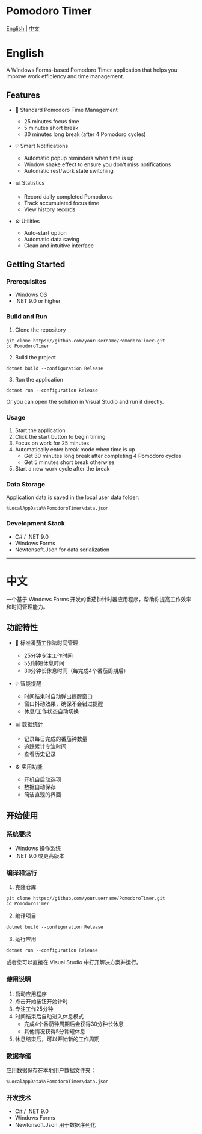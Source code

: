 # Pomodoro Timer

[English](#english) | [中文](#中文)

# English

A Windows Forms-based Pomodoro Timer application that helps you improve work efficiency and time management.

## Features

- 🍅 Standard Pomodoro Time Management
  - 25 minutes focus time
  - 5 minutes short break
  - 30 minutes long break (after 4 Pomodoro cycles)

- 💡 Smart Notifications
  - Automatic popup reminders when time is up
  - Window shake effect to ensure you don't miss notifications
  - Automatic rest/work state switching

- 📊 Statistics
  - Record daily completed Pomodoros
  - Track accumulated focus time
  - View history records

- ⚙️ Utilities
  - Auto-start option
  - Automatic data saving
  - Clean and intuitive interface

## Getting Started

### Prerequisites
- Windows OS
- .NET 9.0 or higher

### Build and Run
1. Clone the repository
```
git clone https://github.com/yourusername/PomodoroTimer.git
cd PomodoroTimer
```

2. Build the project
```
dotnet build --configuration Release
```

3. Run the application
```
dotnet run --configuration Release
```

Or you can open the solution in Visual Studio and run it directly.

### Usage
1. Start the application
2. Click the start button to begin timing
3. Focus on work for 25 minutes
4. Automatically enter break mode when time is up
   - Get 30 minutes long break after completing 4 Pomodoro cycles
   - Get 5 minutes short break otherwise
5. Start a new work cycle after the break

### Data Storage
Application data is saved in the local user data folder:
```
%LocalAppData%\PomodoroTimer\data.json
```

### Development Stack
- C# / .NET 9.0
- Windows Forms
- Newtonsoft.Json for data serialization

---

# 中文

一个基于 Windows Forms 开发的番茄钟计时器应用程序，帮助你提高工作效率和时间管理能力。

## 功能特性

- 🍅 标准番茄工作法时间管理
  - 25分钟专注工作时间
  - 5分钟短休息时间
  - 30分钟长休息时间（每完成4个番茄周期后）

- 💡 智能提醒
  - 时间结束时自动弹出提醒窗口
  - 窗口抖动效果，确保不会错过提醒
  - 休息/工作状态自动切换

- 📊 数据统计
  - 记录每日完成的番茄钟数量
  - 追踪累计专注时间
  - 查看历史记录

- ⚙️ 实用功能
  - 开机自启动选项
  - 数据自动保存
  - 简洁直观的界面

## 开始使用

### 系统要求
- Windows 操作系统
- .NET 9.0 或更高版本

### 编译和运行
1. 克隆仓库
```
git clone https://github.com/yourusername/PomodoroTimer.git
cd PomodoroTimer
```

2. 编译项目
```
dotnet build --configuration Release
```

3. 运行应用
```
dotnet run --configuration Release
```

或者您可以直接在 Visual Studio 中打开解决方案并运行。

### 使用说明
1. 启动应用程序
2. 点击开始按钮开始计时
3. 专注工作25分钟
4. 时间结束后自动进入休息模式
   - 完成4个番茄钟周期后会获得30分钟长休息
   - 其他情况获得5分钟短休息
5. 休息结束后，可以开始新的工作周期

### 数据存储
应用数据保存在本地用户数据文件夹：
```
%LocalAppData%\PomodoroTimer\data.json
```

### 开发技术
- C# / .NET 9.0
- Windows Forms
- Newtonsoft.Json 用于数据序列化